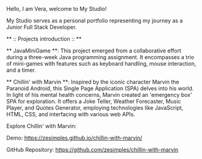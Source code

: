 Hello, I am Vera, welcome to My Studio!

My Studio serves as a personal portfolio representing my journey as a Junior Full Stack Developer.

** :: Projects introduction :: **

** JavaMiniGame **: This project emerged from a collaborative effort during a three-week Java programming assignment. It encompasses a trio of mini-games with features such as keyboard handling, mouse interaction, and a timer.

** Chillin' with Marvin **: Inspired by the iconic character Marvin the Paranoid Android, this Single Page Application (SPA) delves into his world. In light of his mental health concerns, Marvin created an 'emergency box' SPA for exploration. It offers a Joke Teller, Weather Forecaster, Music Player, and Quotes Generator, employing technologies like JavaScript, HTML, CSS, and interfacing with various web APIs.

Explore Chillin' with Marvin:

Demo: https://zesimples.github.io/chillin-with-marvin/

GitHub Repository: https://github.com/zesimples/chillin-with-marvin
